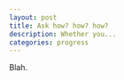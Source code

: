 ```yaml
---
layout: post
title: Ask how? how? how?
description: Whether you...
categories: progress
---
```


Blah.
